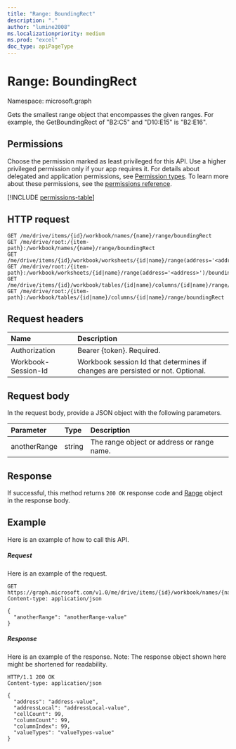 ```yaml
---
title: "Range: BoundingRect"
description: "."
author: "lumine2008"
ms.localizationpriority: medium
ms.prod: "excel"
doc_type: apiPageType
---
```


# Range: BoundingRect

Namespace: microsoft.graph

Gets the smallest range object that encompasses the given ranges. For example, the GetBoundingRect of "B2:C5" and "D10:E15" is "B2:E16".
## Permissions
Choose the permission marked as least privileged for this API. Use a higher privileged permission only if your app requires it. For details about delegated and application permissions, see [Permission types](/graph/permissions-overview#permission-types). To learn more about these permissions, see the [permissions reference](/graph/permissions-reference).

<!-- { "blockType": "permissions", "name": "range_boundingrect" } -->
[!INCLUDE [permissions-table](../includes/permissions/range-boundingrect-permissions.md)]

## HTTP request
<!-- { "blockType": "ignored" } -->
```http
GET /me/drive/items/{id}/workbook/names/{name}/range/boundingRect
GET /me/drive/root:/{item-path}:/workbook/names/{name}/range/boundingRect
GET /me/drive/items/{id}/workbook/worksheets/{id|name}/range(address='<address>')/boundingRect
GET /me/drive/root:/{item-path}:/workbook/worksheets/{id|name}/range(address='<address>')/boundingRect
GET /me/drive/items/{id}/workbook/tables/{id|name}/columns/{id|name}/range/boundingRect
GET /me/drive/root:/{item-path}:/workbook/tables/{id|name}/columns/{id|name}/range/boundingRect

```
## Request headers
| Name       | Description|
|:---------------|:----------|
| Authorization  | Bearer {token}. Required. |
| Workbook-Session-Id  | Workbook session Id that determines if changes are persisted or not. Optional.|

## Request body
In the request body, provide a JSON object with the following parameters.

| Parameter	   | Type	|Description|
|:---------------|:--------|:----------|
|anotherRange|string|The range object or address or range name.|

## Response

If successful, this method returns `200 OK` response code and [Range](../resources/range.md) object in the response body.

## Example
Here is an example of how to call this API.
##### Request
Here is an example of the request.
<!-- {
  "blockType": "request",
  "isComposable": true,
  "name": "range_boundingrect"
}-->
```http
GET https://graph.microsoft.com/v1.0/me/drive/items/{id}/workbook/names/{name}/range/boundingRect
Content-type: application/json

{
  "anotherRange": "anotherRange-value"
}
```

##### Response
Here is an example of the response. Note: The response object shown here might be shortened for readability.
<!-- {
  "blockType": "response",
  "truncated": true,
  "@odata.type": "microsoft.graph.workbookRange"
} -->
```http
HTTP/1.1 200 OK
Content-type: application/json

{
  "address": "address-value",
  "addressLocal": "addressLocal-value",
  "cellCount": 99,
  "columnCount": 99,
  "columnIndex": 99,
  "valueTypes": "valueTypes-value"
}
```

<!-- uuid: 8fcb5dbc-d5aa-4681-8e31-b001d5168d79
2015-10-25 14:57:30 UTC -->
<!-- {
  "type": "#page.annotation",
  "description": "Range: BoundingRect",
  "keywords": "",
  "section": "documentation",
  "tocPath": ""
}-->


